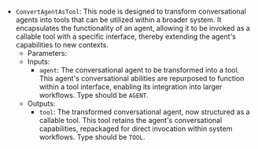 - `ConvertAgentAsTool`: This node is designed to transform conversational agents into tools that can be utilized within a broader system. It encapsulates the functionality of an agent, allowing it to be invoked as a callable tool with a specific interface, thereby extending the agent's capabilities to new contexts.
    - Parameters:
    - Inputs:
        - `agent`: The conversational agent to be transformed into a tool. This agent's conversational abilities are repurposed to function within a tool interface, enabling its integration into larger workflows. Type should be `AGENT`.
    - Outputs:
        - `tool`: The transformed conversational agent, now structured as a callable tool. This tool retains the agent's conversational capabilities, repackaged for direct invocation within system workflows. Type should be `TOOL`.
